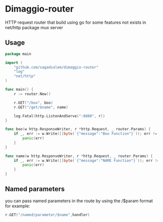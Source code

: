 # Dimaggio-router

<p>HTTP request router that build using go for some features not exists in net/http package mux server</p>

## Usage

```go
package main

import (
	"github.com/sagadsalem/dimaggio-router"
	"log"
	"net/http"
)

func main() {
	r := router.New()

	r.GET("/boo", boo)
	r.GET("/get/$name", name)

	log.Fatal(http.ListenAndServe(":8080", r))
}

func boo(w http.ResponseWriter, r *http.Request, _ router.Params) {
	if _, err := w.Write([]byte(`{"message":"Boo Function"}`)); err != nil {
		panic(err)
	}
}

func name(w http.ResponseWriter, r *http.Request, _ router.Params) {
	if _, err := w.Write([]byte(`{"message":"NAME Function"}`)); err != nil {
		panic(err)
	}
}

```

## Named parameters

<p>you can pass named parameters in the route by using the /$param format for example:</p>

```go
r.GET("/named/parameter/$name",handler)
```